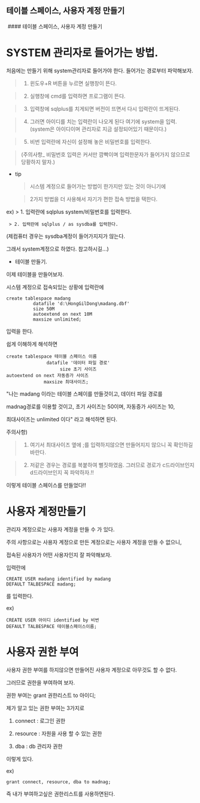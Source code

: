 ﻿## 테이블 스페이스, 사용자 계정 만들기
﻿ #### 테이블 스페이스, 사용자 계정 만들기








 

# SYSTEM 관리자로 들어가는 방법.

처음에는 만들기 위해 system관리자로 들어가야 한다.
들어가는 경로부터 파악해보자.

 > 1) 윈도우+R 버튼을 누르면 실행창이 뜬다.

 > 2) 실행창에 cmd를 입력하면 프로그램이 뜬다.

 > 3) 입력창에 sqlplus를 치게되면 버전이 뜨면서 다시 입력란이 뜨게된다.

 > 4) 그러면 아이디를 치는 입력란이 나오게 된다 여기에 system을 입력.(system은 아이디이며 관리자로 지금 설정되어있기 때문이다.)

 > 5) 비번 입력란에 자신이 설정해 놓은 비밀번호를 입력한다.

 > (주의사항_ 비밀번호 입력은 커서만 깜빡이며 입력한문자가 들어가지 않으므로 당황하지 말자.)



* tip

     > 시스템 계정으로 들어가는 방법이 한가지만 있는 것이 아니기에 

     > 2가지 방법을 더 사용해서 자기가 편한 접속 방법을 택한다.

ex)
     > 1. 입력란에 sqlplus system/비밀번호를 입력한다.

     > 2. 입력란에 sqlplus / as sysdba를 입력한다.


(제컴퓨터 경우는 sysdba계정이 들어가지지가 않는다.

그래서 system계정으로 하였다. 참고하시길...)









- 테이블 만들기.

이제 테이블을 만들어보자.

시스템 계정으로 접속되있는 상황에 입력란에 

```
create tablespace madang
          datafile 'd:\HongGilDong\madang.dbf' 
          size 50M
          autoextend on next 10M 
          maxsize unlimited;
```



입력을 한다.

쉽게 이해하게 해석하면

```
create tablespace 테이블 스페이스 이름
               datafile '데이터 파일 경로'
                    size 초기 사이즈
autoextend on next 자동증가 사이즈
              maxsize 최대사이즈;
```


"나는 madang 이라는 테이블 스페이를 만들것이고, 데이터 파일 경로를 

madnag경로를 이용할 것이고, 초기 사이즈는 50이며, 자동증가 사이즈는 10,

최대사이즈는 unlimited 이다" 라고 해석하면 된다.

 주의사항)

 > 1. 여기서 최대사이즈 옆에 ;를 입력하지않으면 만들어지지 않으니 꼭 확인하길 바란다.

 > 2. 저같은 경우는 경로를 복붙하여 뻘짓하였음. 그러므로 경로가 c드라이브인지 d드라이브인지 꼭 파악하자.!!

이렇게 테이블 스페이스를 만들었다!!









# 사용자 계정만들기

관리자 계정으로는 사용자 계정을 만들 수 가 있다.

주의 사항으로는 사용자 계정으로 만든 계정으로는 사용자 계정을 만들 수 없으니,

접속된 사용자가 어떤 사용자인지 잘 파악해보자.

입력란에

```
CREATE USER madang identified by madang
DEFAULT TALBESPACE madang;
```

를 입력한다.

ex)
```
CREATE USER 아이디 identified by 비번
DEFAULT TALBESPACE 테이블스페이스이름;
```










# 사용자 권한 부여

사용자 권한 부여를 하지않으면 만들어진 사용자 계정으로 아무것도 할 수 없다.

그러므로 권한을 부여하여 보자.

권한 부여는 grant 권한리스트 to 아이디;

제가 알고 있는 권한 부여는 3가지로

1. connect : 로그인 권한

2. resource : 자원을 사용 할 수 있는 권한

3. dba : db 관리자 권한

이렇게 있다.

ex)
```
grant connect, resource, dba to madnag;
```

즉 내가 부여하고싶은 권한리스트를 사용하면된다.



